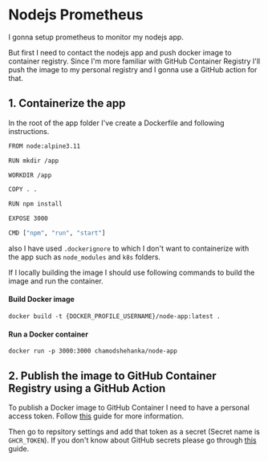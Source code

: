 # Nodejs Prometheus
I gonna setup prometheus to monitor my nodejs app.

But first I need to contact the nodejs app and push docker image to container registry. 
Since I'm more familiar with GitHub Container Registry I'll push the image to my personal registry and I gonna use a GitHub action for that.

## 1. Containerize the app
In the root of the app folder I've create a Dockerfile and following instructions.
```bash
FROM node:alpine3.11

RUN mkdir /app

WORKDIR /app

COPY . . 

RUN npm install

EXPOSE 3000

CMD ["npm", "run", "start"]
```
also I have used `.dockerignore` to which I don't want to containerize with the app such as `node_modules` and `k8s` folders.

If I locally building the image I should use following commands to build the image and run the container.
#### Build Docker image
```shell
docker build -t {DOCKER_PROFILE_USERNAME}/node-app:latest .
```


#### Run a Docker container
```shell
docker run -p 3000:3000 chamodshehanka/node-app
```

## 2. Publish the image to GitHub Container Registry using a GitHub Action

To publish a Docker image to GitHub Container I need to have a personal access token. Follow [this](https://docs.github.com/en/authentication/keeping-your-account-and-data-secure/creating-a-personal-access-token) guide for more information.

Then go to repsitory settings and add that token as a secret (Secret name is `GHCR_TOKEN`). If you don't know about GitHub secrets please go through [this](https://docs.github.com/en/actions/security-guides/encrypted-secrets) guide.

